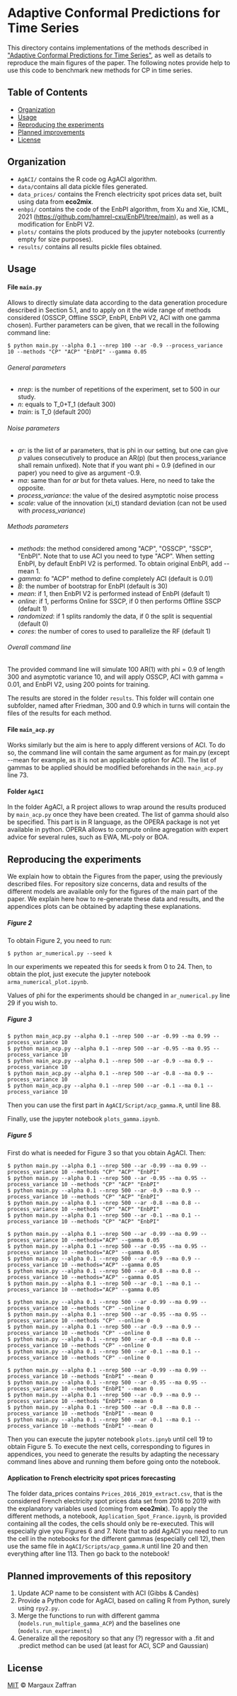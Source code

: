# Adaptive Conformal Predictions for Time Series

This directory contains implementations of the methods described in ["Adaptive Conformal Predictions for Time Series"](https://arxiv.org/abs/2202.07282), as well as details to reproduce the main figures of the paper.
The following notes provide help to use this code to benchmark new methods for CP in time series.

## Table of Contents

- [Organization](#organization)
- [Usage](#usage)
- [Reproducing the experiments](#reproducing-the-experiments)
- [Planned improvements](#planned-improvements-of-this-repository)
- [License](#license)

## Organization

- `AgACI/` contains the R code og AgACI algorithm.
- `data/`contains all data pickle files generated.
- `data_prices/` contains the French electricity spot prices data set, built using data from **eco2mix**.
- `enbpi/` contains the code of the EnbPI algorithm, from Xu and Xie, ICML, 2021 (https://github.com/hamrel-cxu/EnbPI/tree/main), as well as a modification for EnbPI V2.
- `plots/` contains the plots produced by the jupyter notebooks (currently empty for size purposes).
- `results/` contains all results pickle files obtained.

## Usage

#### File ``main.py``

Allows to directly simulate data according to the data generation procedure described in Section 5.1, and to apply on it the wide range of methods considered (OSSCP, Offline SSCP, EnbPI, EnbPI V2, ACI with one gamma chosen). Further parameters can be given, that we recall in the following command line:

```shell
$ python main.py --alpha 0.1 --nrep 100 --ar -0.9 --process_variance 10 --methods "CP" "ACP" "EnbPI" --gamma 0.05
```

###### General parameters
- *nrep*: is the number of repetitions of the experiment, set to 500 in our study.
- *n*: equals to T_0+T_1 (default 300)
- *train*: is T_0 (default 200)

###### Noise parameters
- *ar*: is the list of ar parameters, that is phi in our setting, but one can give *p* values consecutively to produce an AR(p) (but then process_variance shall remain unfixed). Note that if you want phi = 0.9 (defined in our paper) you need to give as argument -0.9.
- *ma*: same than for *ar* but for theta values. Here, no need to take the opposite.
- *process_variance*: the value of the desired asymptotic noise process
- *scale*: value of the innovation (xi_t) standard deviation (can not be used with *process_variance*)

###### Methods parameters
- *methods*: the method considered among "ACP", "OSSCP", "SSCP", "EnbPI". Note that to use ACI you need to type "ACP". When setting EnbPI, by default EnbPI V2 is performed. To obtain original EnbPI, add --mean 1.
- *gamma*: fo "ACP" method to define completely ACI (default is 0.01)
- *B*: the number of bootstrap for EnbPI (default is 30)
- *mean*: if 1, then EnbPI V2 is performed instead of EnbPI (default 1)
- *online*: if 1, performs Online for SSCP, if 0 then performs Offline SSCP (default 1)
- *randomized*: if 1 splits randomly the data, if 0 the split is sequential (default 0)
- *cores*: the number of cores to used to parallelize the RF (default 1)

###### Overall command line

The provided command line will simulate 100 AR(1) with phi = 0.9 of length 300 and asymptotic variance 10, and will apply OSSCP, ACI with gamma = 0.01, and EnbPI V2, using 200 points for training.

The results are stored in the folder ``results``. This folder will contain one subfolder, named after Friedman, 300 and 0.9 which in turns will contain the files of the results for each method.

#### File ``main_acp.py``
Works similarly but the aim is here to apply different versions of ACI. To do so, the command line will contain the same argument as for main.py (except --mean for example, as it is not an applicable option for ACI). The list of gammas to be applied should be modified beforehands in the ``main_acp.py`` line 73.

#### Folder ``AgACI``
In the folder AgACI, a R project allows to wrap around the results produced by ``main_acp.py`` once they have been created. The list of gamma should also be specified.
This part is in R language, as the OPERA package is not yet available in python. OPERA allows to compute online agregation with expert advice for several rules, such as EWA, ML-poly or BOA.

## Reproducing the experiments

We explain how to obtain the Figures from the paper, using the previously described files. For repository size concerns, data and results of the different models are available only for the figures of the main part of the paper. We explain here how to re-generate these data and results, and the appendices plots can be obtained by adapting these explanations.

##### Figure 2

To obtain Figure 2, you need to run:

```shell
$ python ar_numerical.py --seed k
```
In our experiments we repeated this for seeds k from 0 to 24.
Then, to obtain the plot, just execute the jupyter notebook ``arma_numerical_plot.ipynb``.

Values of phi for the experiments should be changed in ``ar_numerical.py`` line 29 if you wish to.

##### Figure 3

```shell
$ python main_acp.py --alpha 0.1 --nrep 500 --ar -0.99 --ma 0.99 --process_variance 10
$ python main_acp.py --alpha 0.1 --nrep 500 --ar -0.95 --ma 0.95 --process_variance 10
$ python main_acp.py --alpha 0.1 --nrep 500 --ar -0.9 --ma 0.9 --process_variance 10
$ python main_acp.py --alpha 0.1 --nrep 500 --ar -0.8 --ma 0.9 --process_variance 10
$ python main_acp.py --alpha 0.1 --nrep 500 --ar -0.1 --ma 0.1 --process_variance 10
```

Then you can use the first part in ``AgACI/Script/acp_gamma.R``, until line 88.

Finally, use the jupyter notebook ``plots_gamma.ipynb``.

##### Figure 5

First do what is needed for Figure 3 so that you obtain AgACI. Then:

```shell
$ python main.py --alpha 0.1 --nrep 500 --ar -0.99 --ma 0.99 --process_variance 10 --methods "CP" "ACP" "EnbPI"
$ python main.py --alpha 0.1 --nrep 500 --ar -0.95 --ma 0.95 --process_variance 10 --methods "CP" "ACP" "EnbPI"
$ python main.py --alpha 0.1 --nrep 500 --ar -0.9 --ma 0.9 --process_variance 10 --methods "CP" "ACP" "EnbPI"
$ python main.py --alpha 0.1 --nrep 500 --ar -0.8 --ma 0.8 --process_variance 10 --methods "CP" "ACP" "EnbPI"
$ python main.py --alpha 0.1 --nrep 500 --ar -0.1 --ma 0.1 --process_variance 10 --methods "CP" "ACP" "EnbPI"
```

```shell
$ python main.py --alpha 0.1 --nrep 500 --ar -0.99 --ma 0.99 --process_variance 10 --methods="ACP" --gamma 0.05
$ python main.py --alpha 0.1 --nrep 500 --ar -0.95 --ma 0.95 --process_variance 10 --methods="ACP" --gamma 0.05
$ python main.py --alpha 0.1 --nrep 500 --ar -0.9 --ma 0.9 --process_variance 10 --methods="ACP" --gamma 0.05
$ python main.py --alpha 0.1 --nrep 500 --ar -0.8 --ma 0.8 --process_variance 10 --methods="ACP" --gamma 0.05
$ python main.py --alpha 0.1 --nrep 500 --ar -0.1 --ma 0.1 --process_variance 10 --methods="ACP" --gamma 0.05
```

```shell
$ python main.py --alpha 0.1 --nrep 500 --ar -0.99 --ma 0.99 --process_variance 10 --methods "CP" --online 0
$ python main.py --alpha 0.1 --nrep 500 --ar -0.95 --ma 0.95 --process_variance 10 --methods "CP" --online 0
$ python main.py --alpha 0.1 --nrep 500 --ar -0.9 --ma 0.9 --process_variance 10 --methods "CP" --online 0
$ python main.py --alpha 0.1 --nrep 500 --ar -0.8 --ma 0.8 --process_variance 10 --methods "CP" --online 0
$ python main.py --alpha 0.1 --nrep 500 --ar -0.1 --ma 0.1 --process_variance 10 --methods "CP" --online 0
```

```shell
$ python main.py --alpha 0.1 --nrep 500 --ar -0.99 --ma 0.99 --process_variance 10 --methods "EnbPI" --mean 0
$ python main.py --alpha 0.1 --nrep 500 --ar -0.95 --ma 0.95 --process_variance 10 --methods "EnbPI" --mean 0
$ python main.py --alpha 0.1 --nrep 500 --ar -0.9 --ma 0.9 --process_variance 10 --methods "EnbPI" --mean 0
$ python main.py --alpha 0.1 --nrep 500 --ar -0.8 --ma 0.8 --process_variance 10 --methods "EnbPI" --mean 0
$ python main.py --alpha 0.1 --nrep 500 --ar -0.1 --ma 0.1 --process_variance 10 --methods "EnbPI" --mean 0
```

Then you can execute the jupyter notebook ``plots.ipnyb`` until cell 19 to obtain Figure 5.
To execute the next cells, corresponding to figures in appendices, you need to generate the results by adapting the necessary command lines above and running them before going onto the notebook.

#### Application to French electricity spot prices forecasting

The folder data_prices contains ``Prices_2016_2019_extract.csv``, that is the considered French electricity spot prices data set from 2016 to 2019  with the explanatory variables used (coming from **eco2mix**). To apply the different methods, a notebook, ``Application_Spot_France.ipynb``, is provided containing all the codes, the cells should only be re-executed. This will especially give you Figures 6 and 7. Note that to add AgACI you need to run the cell in the notebooks for the different gammas (especially cell 12), then use the same file in ``AgACI/Scripts/acp_gamma.R`` until line 20 and then everything after line 113. Then go back to the notebook!

## Planned improvements of this repository

1. Update ACP name to be consistent with ACI (Gibbs & Candès)
2. Provide a Python code for AgACI, based on calling R from Python, surely using ``rpy2.py``.
3. Merge the functions to run with different gamma (``models.run_multiple_gamma_ACP``) and the baselines one (``models.run_experiments``)
4. Generalize all the repository so that any (?) regressor with a .fit and .predict method can be used (at least for ACI, SCP and Gaussian)

## License

[MIT](LICENSE) © Margaux Zaffran

